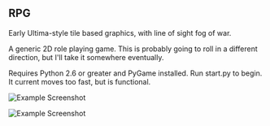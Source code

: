 ## RPG

Early Ultima-style tile based graphics, with line of sight fog of war.

A generic 2D role playing game.   This is probably going to roll in a different direction, but I'll take it somewhere eventually.

Requires Python 2.6 or greater and PyGame installed.  Run start.py to begin.  It current moves too fast, but is functional.

![Example Screenshot](https://raw2.github.com/ghowland/rpg/master/docs/rpg_map.png)

![Example Screenshot](https://raw2.github.com/ghowland/rpg/master/docs/rpg_dialog.png)


